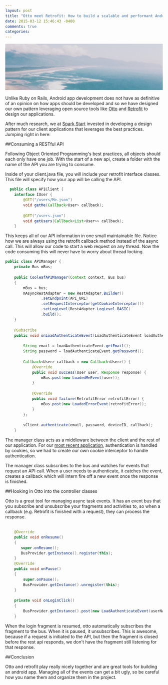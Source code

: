 ```yaml
---
layout: post
title: "Otto meet Retrofit: How to build a scalable and performant Android application"
date: 2015-03-12 15:46:43 -0400
comments: true
categories: 
---
```

<img src="/images/beach2.jpg" alt="beach" title="Otto meet Retrofit: How to build a scalable and performant Android application" class="banner-img"  />

Unlike Ruby on Rails, Android app development does not have as definitive of an opinion on how apps should be developed and so we have designed our own pattern leveraging open source tools like [Otto](http://square.github.io/otto/) and [Retrofit](http://square.github.io/retrofit/) to design our applications.

After much research, we at [Spark Start](http://sparkstart.io) invested in developing a design pattern for our client applications that leverages the best practices.  Jumping right in here:

##Consuming a RESTful API

Following Object Oriented Programming's best practices, all objects should each only have one job.  With the start of a new api, create a folder with the name of the API you are trying to consume.

Inside of your client.java file, you will include your retrofit interface classes.  This file will specify how your app will be calling the API.

```java APIClient.java
  public class APIClient {
    interface IUser {
        @GET("/users/Me.json")
        void getMe(Callback<User> callback);

        @GET("/users.json")
        void getUsers(Callback<List<User>> callback);
    }
```

This keeps all of our API information in one small maintainable file.  Notice how we are always using the retrofit callback method instead of the async call.  This will allow our code to start a web request on any thread.  Now the code consuming this will never have to worry about thread locking.

```java APIManager.java
public class APIManager {
    private Bus mBus;

    public CooleafAPIManager(Context context, Bus bus)
    {
        mBus = bus;
        mAsyncRestAdapter = new RestAdapter.Builder()
                .setEndpoint(API_URL)
                .setRequestInterceptor(getCookieInterceptor())
                .setLogLevel(RestAdapter.LogLevel.BASIC)
                .build();
    }

    @Subscribe
    public void onLoadAuthenticateEvent(LoadAuthenticateEvent loadAuthenticateEvent) {

        String email = loadAuthenticateEvent.getEmail();
        String password = loadAuthenticateEvent.getPassword();

        Callback<User> callback = new Callback<User>() {
            @Override
            public void success(User user, Response response) {
                mBus.post(new LoadedMeEvent(user));
            }

            @Override
            public void failure(RetrofitError retrofitError) {
                mBus.post(new LoadedErrorEvent(retrofitError));
            }
        };

        sClient.authenticate(email, password, deviceID, callback);
    }

```

The manager class acts as a middleware between the client and the rest of our application.  For our [most recent application](http://cooleaf.com), authentication is handled by cookies, so we had to create our own cookie interceptor to handle authentication.

The manager class subscribes to the bus and watches for events that request an API call.  When a user needs to authenticate, it catches the event, creates a callback which will intern fire off a new event once the response is finished.



##Hooking in Otto into the controller classes

Otto is a great tool for managing async task events.  It has an event bus that you subscribe and unsubscribe your fragments and activities to, so when a callback (e.g. Retrofit is finished with a request), they can process the response.


```java LoginFragment.java

    @Override
    public void onResume()
    {
       super.onResume();
       BusProvider.getInstance().register(this);
    }
    @Override
    public void onPause()
    {
        super.onPause();
        BusProvider.getInstance().unregister(this);
    }

    private void onLoginClick()
    {
        BusProvider.getInstance().post(new LoadAuthenticateEvent(userName,password));
    }

```

When the login fragment is resumed, otto automatically subscribes the fragment to the bus.  When it is paused, it unsubscribes.  This is awesome, because if a request is initiated to the API, but then the fragment is closed before the rest api responds, we don't have the fragment still listening for that response.

##Conclusion

Otto and retrofit play really nicely together and are great tools for building an android app.  Managing all of the events can get a bit ugly, so be careful how you name them and organize them in the project.

